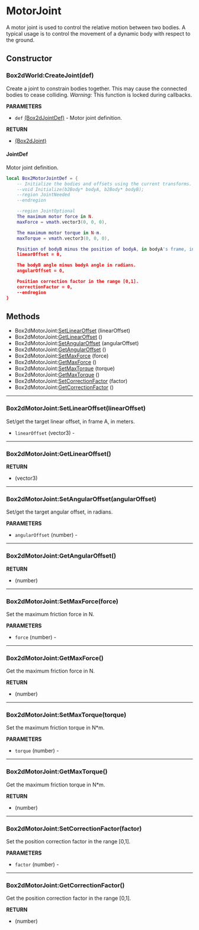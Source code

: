 # MotorJoint
A motor joint is used to control the relative motion
between two bodies. A typical usage is to control the movement
of a dynamic body with respect to the ground.

## Constructor

### Box2dWorld:CreateJoint(def)
Create a joint to constrain bodies together.
This may cause the connected bodies to cease colliding.
_Warning:_ This function is locked during callbacks.

**PARAMETERS**
* `def` [(Box2dJointDef)](../Joint.md) - Motor joint definition.

**RETURN**
* [(Box2dJoint)](../Joint.md)

#### JointDef
Motor joint definition.

```lua
local Box2MotorJointDef = {
    -- Initialize the bodies and offsets using the current transforms.
    --void Initialize(b2Body* bodyA, b2Body* bodyB);
    --region JointNeeded
    --endregion

    --region JointOptional
    The maximum motor force in N.
    maxForce = vmath.vector3(0, 0, 0),

    The maximum motor torque in N-m.
    maxTorque = vmath.vector3(0, 0, 0),

    Position of bodyB minus the position of bodyA, in bodyA's frame, in meters.
    linearOffset = 0,

    The bodyB angle minus bodyA angle in radians.
    angularOffset = 0,

    Position correction factor in the range [0,1].
    correctionFactor = 0,
    --endregion
}
```

## Methods

* Box2dMotorJoint:[SetLinearOffset](#box2dmotorjointsetlinearoffsetlinearoffset) (linearOffset)
* Box2dMotorJoint:[GetLinearOffset](#box2dmotorjointgetlinearoffset) ()
* Box2dMotorJoint:[SetAngularOffset](#box2dmotorjointsetangularoffsetangularoffset) (angularOffset)
* Box2dMotorJoint:[GetAngularOffset](#box2dmotorjointgetangularoffset) ()
* Box2dMotorJoint:[SetMaxForce](#box2dmotorjointsetmaxforceforce) (force)
* Box2dMotorJoint:[GetMaxForce](#box2dmotorjointgetmaxforce) ()
* Box2dMotorJoint:[SetMaxTorque](#box2dmotorjointsetmaxtorquetorque) (torque)
* Box2dMotorJoint:[GetMaxTorque](#box2dmotorjointgetmaxtorque) ()
* Box2dMotorJoint:[SetCorrectionFactor](#box2dmotorjointsetcorrectionfactorfactor) (factor)
* Box2dMotorJoint:[GetCorrectionFactor](#box2dmotorjointgetcorrectionfactor) ()

---
### Box2dMotorJoint:SetLinearOffset(linearOffset)
Set/get the target linear offset, in frame A, in meters.
* `linearOffset` (vector3) -

---
### Box2dMotorJoint:GetLinearOffset()

**RETURN**
* (vector3)

---
### Box2dMotorJoint:SetAngularOffset(angularOffset)
Set/get the target angular offset, in radians.

**PARAMETERS**
* `angularOffset` (number) -

---
### Box2dMotorJoint:GetAngularOffset()

**RETURN**
* (number)

---
### Box2dMotorJoint:SetMaxForce(force)
Set the maximum friction force in N.

**PARAMETERS**
* `force` (number) -

---
### Box2dMotorJoint:GetMaxForce()
Get the maximum friction force in N.

**RETURN**
* (number)

---
### Box2dMotorJoint:SetMaxTorque(torque)
Set the maximum friction torque in N*m.

**PARAMETERS**
* `torque` (number) -

---
### Box2dMotorJoint:GetMaxTorque()
Get the maximum friction torque in N*m.

**RETURN**
* (number)

---
### Box2dMotorJoint:SetCorrectionFactor(factor)
Set the position correction factor in the range [0,1].

**PARAMETERS**
* `factor` (number) -

---
### Box2dMotorJoint:GetCorrectionFactor()
Get the position correction factor in the range [0,1].

**RETURN**
* (number)
